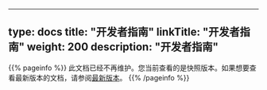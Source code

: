 
---
type: docs
title: "开发者指南"
linkTitle: "开发者指南"
weight: 200
description: "开发者指南"
---

{{% pageinfo %}} 此文档已经不再维护。您当前查看的是快照版本。如果想要查看最新版本的文档，请参阅[最新版本](../../../../../docs3-v2/golang-sdk/sourcecode/)。
{{% /pageinfo %}}